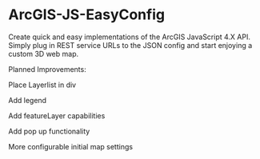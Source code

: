 # ArcGIS-JS-EasyConfig
Create quick and easy implementations of the ArcGIS JavaScript 4.X API. Simply plug in REST service URLs to the JSON config and start enjoying a custom 3D web map.

Planned Improvements:

Place Layerlist in div

Add legend

Add featureLayer capabilities

Add pop up functionality

More configurable initial map settings
